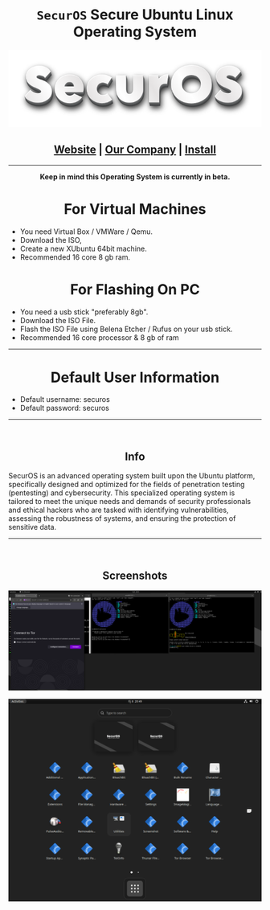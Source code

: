 <h1 align="center"><code>SecurOS</code> Secure Ubuntu Linux Operating System</h1>

<p align="center">
  <img src="https://raw.githubusercontent.com/PhilipPanda/SecurOS/main/Images/logo.png">
</p>

<h2 align="center">
  <a href="https://securos.org">Website</a> | <a href="https://templeenterprise.com">Our Company</a> | <a href="https://securos.org">Install</a>
</h2>

-----



**<p align="center">Keep in mind this Operating System is currently in beta.</p>**

<h1 align="center"> For Virtual Machines </h1>

- You need Virtual Box / VMWare / Qemu.
- Download the ISO,
- Create a new XUbuntu 64bit machine.
- Recommended 16 core 8 gb ram.


<h1 align="center"> For Flashing On PC </h1>

- You need a usb stick "preferably 8gb".
- Download the ISO File.
- Flash the ISO File using Belena Etcher / Rufus on your usb stick.
- Recommended 16 core processor & 8 gb of ram


-----
<h1 align="center"> Default User Information</h1>

- Default username: securos
- Default password: securos
-----

<br>
<h2 align="center">Info</h2>
SecurOS is an advanced operating system built upon the Ubuntu platform, specifically designed and optimized for the fields of penetration testing (pentesting) and cybersecurity. This specialized operating system is tailored to meet the unique needs and demands of security professionals and ethical hackers who are tasked with identifying vulnerabilities, assessing the robustness of systems, and ensuring the protection of sensitive data.
<br>

-----

<br>
<h2 align="center">Screenshots</h2>
<p align="center">
  <img src="https://raw.githubusercontent.com/PhilipPanda/SecurOS/main/Images/Screenshot%202023-10-08%20205141.png">
</p>
<p align="center">
  <img src="https://raw.githubusercontent.com/PhilipPanda/SecurOS/main/Images/Screenshot%202023-10-08%20204939.png">
</p>

<br>

